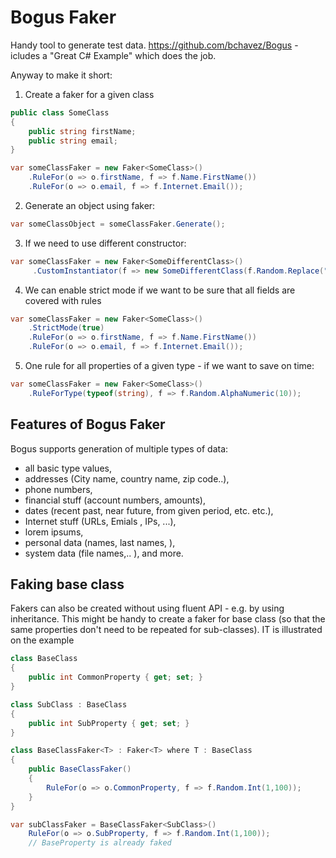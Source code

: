 # Bogus Faker

Handy tool to generate test data. 
https://github.com/bchavez/Bogus - icludes a "Great C# Example" which does the job.

Anyway to make it short:

1. Create a faker for a given class

```csharp
public class SomeClass
{
	public string firstName;
	public string email;
}

var someClassFaker = new Faker<SomeClass>()
	.RuleFor(o => o.firstName, f => f.Name.FirstName())
	.RuleFor(o => o.email, f => f.Internet.Email());
```

2. Generate an object using faker:

```csharp
var someClassObject = someClassFaker.Generate();
```

3. If we need to use different constructor:

```csharp
var someClassFaker = new Faker<SomeDifferentClass>()
	 .CustomInstantiator(f => new SomeDifferentClass(f.Random.Replace("###-##-####")));
```

4. We can enable strict mode if we want to be sure that all fields are covered with rules

```csharp
var someClassFaker = new Faker<SomeClass>()
	.StrictMode(true)
	.RuleFor(o => o.firstName, f => f.Name.FirstName())
	.RuleFor(o => o.email, f => f.Internet.Email());
```

5. One rule for all properties of a given type - if we want to save on time:

```csharp
var someClassFaker = new Faker<SomeClass>()
	.RuleForType(typeof(string), f => f.Random.AlphaNumeric(10));
```

## Features of Bogus Faker

Bogus supports generation of multiple types of data:

 - all basic type values,
 - addresses (City name, country name, zip code..), 
 - phone numbers,
 - financial stuff (account numbers, amounts),
 - dates (recent past, near future, from given period, etc. etc.),
 - Internet stuff (URLs, Emials , IPs, ...),
 - lorem ipsums,
 - personal data (names, last names, ),
 - system data (file names,.. ), and more.

## Faking base class

Fakers can also be created without using fluent API - e.g. by using inheritance. This might be handy to create a faker for base class (so that the same properties don't need to be repeated for sub-classes). IT is illustrated on the example

```csharp
class BaseClass 
{
	public int CommonProperty { get; set; }
}

class SubClass : BaseClass
{
	public int SubProperty { get; set; }	
}

class BaseClassFaker<T> : Faker<T> where T : BaseClass
{
	public BaseClassFaker() 
	{
		RuleFor(o => o.CommonProperty, f => f.Random.Int(1,100));
	}
}

var subClassFaker = BaseClassFaker<SubClass>()
	RuleFor(o => o.SubProperty, f => f.Random.Int(1,100)); 
	// BaseProperty is already faked
```
